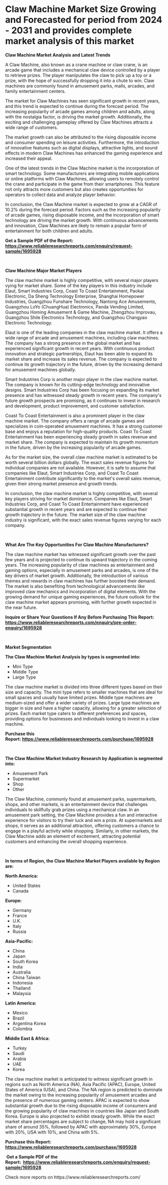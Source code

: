 <p><h1>Claw Machine Market Size Growing and Forecasted for period from 2024 - 2031 and provides complete market analysis of this market</h1></p><p><strong>Claw Machine Market Analysis and Latest Trends</strong></p>
<p><p>A Claw Machine, also known as a crane machine or claw crane, is an arcade game that includes a mechanical claw device controlled by a player to retrieve prizes. The player manipulates the claw to pick up a toy or a prize, with the hope of successfully dropping it into a chute to win. Claw machines are commonly found in amusement parks, malls, arcades, and family entertainment centers.</p><p>The market for Claw Machines has seen significant growth in recent years, and this trend is expected to continue during the forecast period. The increasing popularity of arcade games among children and adults, along with the nostalgia factor, is driving the market growth. Additionally, the exciting and challenging gameplay offered by Claw Machines attracts a wide range of customers.</p><p>The market growth can also be attributed to the rising disposable income and consumer spending on leisure activities. Furthermore, the introduction of innovative features such as digital displays, attractive lights, and sound effects in modern Claw Machines has enhanced the gaming experience and increased their appeal.</p><p>One of the latest trends in the Claw Machine market is the incorporation of smart technology. Some manufacturers are integrating mobile applications or online platforms with Claw Machines, allowing users to remotely control the crane and participate in the game from their smartphones. This feature not only attracts more customers but also creates opportunities for operators to collect data and analyze player behavior.</p><p>In conclusion, the Claw Machine market is expected to grow at a CAGR of 10.2% during the forecast period. Factors such as the increasing popularity of arcade games, rising disposable income, and the incorporation of smart technology are driving the market growth. With continuous advancements and innovation, Claw Machines are likely to remain a popular form of entertainment for both children and adults.</p></p>
<p><strong>Get a Sample PDF of the Report:&nbsp; <a href="https://www.reliableresearchreports.com/enquiry/request-sample/1695928">https://www.reliableresearchreports.com/enquiry/request-sample/1695928</a></strong></p>
<p>&nbsp;</p>
<p><strong>Claw Machine Major Market Players</strong></p>
<p><p>The claw machine market is highly competitive, with several major players vying for market share. Some of the key players in this industry include Elaut, Smart Industries Corp, Coast To Coast Entertainment, Paokai Electronic, Da Sheng Technology Enterprise, Shanghai Homepower Industries, Guangzhou Funshare Technology, Nantong Ace Amusements, Guangzhou LoYo (ChuangHua) Electronics, Panda Vending Limited, Guangzhou Homing Amusement & Game Machine, Zhengzhou Improvau, Guangzhou Shile Electronics Technology, and Guangzhou Changyao Electronic Technology.</p><p>Elaut is one of the leading companies in the claw machine market. It offers a wide range of arcade and amusement machines, including claw machines. The company has a strong presence in the global market and has experienced significant growth in recent years. With continuous product innovation and strategic partnerships, Elaut has been able to expand its market share and increase its sales revenue. The company is expected to continue its growth trajectory in the future, driven by the increasing demand for amusement machines globally.</p><p>Smart Industries Corp is another major player in the claw machine market. The company is known for its cutting-edge technology and innovative designs. Smart Industries Corp has been focusing on expanding its market presence and has witnessed steady growth in recent years. The company's future growth prospects are promising, as it continues to invest in research and development, product improvement, and customer satisfaction.</p><p>Coast To Coast Entertainment is also a prominent player in the claw machine market. The company offers a range of arcade games and specializes in coin-operated amusement machines. It has a strong customer base and enjoys a reputation for high-quality products. Coast To Coast Entertainment has been experiencing steady growth in sales revenue and market share. The company is expected to maintain its growth momentum in the future, driven by the increasing popularity of arcade games.</p><p>As for the market size, the overall claw machine market is estimated to be worth several billion dollars globally. The exact sales revenue figures for individual companies are not available. However, it is safe to assume that companies like Elaut, Smart Industries Corp, and Coast To Coast Entertainment contribute significantly to the market's overall sales revenue, given their strong market presence and growth trends.</p><p>In conclusion, the claw machine market is highly competitive, with several key players striving for market dominance. Companies like Elaut, Smart Industries Corp, and Coast To Coast Entertainment have experienced substantial growth in recent years and are expected to continue their growth trajectory in the future. The market size of the claw machine industry is significant, with the exact sales revenue figures varying for each company.</p></p>
<p>&nbsp;</p>
<p><strong>What Are The Key Opportunities For Claw Machine Manufacturers?</strong></p>
<p><p>The claw machine market has witnessed significant growth over the past few years and is projected to continue its upward trajectory in the coming years. The increasing popularity of claw machines as entertainment and gaming options, especially in amusement parks and arcades, is one of the key drivers of market growth. Additionally, the introduction of various themes and rewards in claw machines has further boosted their demand. The market is also benefiting from technological advancements like improved claw mechanics and incorporation of digital elements. With the growing demand for unique gaming experiences, the future outlook for the claw machine market appears promising, with further growth expected in the near future.</p></p>
<p><strong>Inquire or Share Your Questions If Any Before Purchasing This Report: <a href="https://www.reliableresearchreports.com/enquiry/pre-order-enquiry/1695928">https://www.reliableresearchreports.com/enquiry/pre-order-enquiry/1695928</a></strong></p>
<p>&nbsp;</p>
<p><strong>Market Segmentation</strong></p>
<p><strong>The Claw Machine Market Analysis by types is segmented into:</strong></p>
<p><ul><li>Mini Type</li><li>Middle Type</li><li>Large Type</li></ul></p>
<p><p>The claw machine market is divided into three different types based on their size and capacity. The mini type refers to smaller machines that are ideal for small spaces and usually have limited prizes. Middle type machines are medium-sized and offer a wider variety of prizes. Large type machines are bigger in size and have a higher capacity, allowing for a greater selection of prizes. Each market type caters to different preferences and spaces, providing options for businesses and individuals looking to invest in a claw machine.</p></p>
<p><strong>Purchase this Report:&nbsp;<a href="https://www.reliableresearchreports.com/purchase/1695928">https://www.reliableresearchreports.com/purchase/1695928</a></strong></p>
<p>&nbsp;</p>
<p><strong>The Claw Machine Market Industry Research by Application is segmented into:</strong></p>
<p><ul><li>Amusement Park</li><li>Supermarket</li><li>Shop</li><li>Other</li></ul></p>
<p><p>The Claw Machine, commonly found at amusement parks, supermarkets, shops, and other markets, is an entertainment device that challenges individuals to skillfully grab prizes using a mechanical claw. In an amusement park setting, the Claw Machine provides a fun and interactive experience for visitors to try their luck and win a prize. At supermarkets and shops, it serves as an additional attraction, offering customers a chance to engage in a playful activity while shopping. Similarly, in other markets, the Claw Machine adds an element of excitement, attracting potential customers and enhancing the overall shopping experience.</p></p>
<p>&nbsp;</p>
<p><strong>In terms of Region, the Claw Machine Market Players available by Region are:</strong></p>
<p>
    <p> <strong> North America: </strong>
        <ul>
            <li>United States</li>
            <li>Canada</li>
        </ul>
        </p> 
    <p> <strong> Europe: </strong>
        <ul>
            <li>Germany</li>
            <li>France</li>
            <li>U.K.</li>
            <li>Italy</li>
            <li>Russia</li>
        </ul>
        </p> 
    <p> <strong> Asia-Pacific: </strong>
        <ul>
            <li>China</li>
            <li>Japan</li>
            <li>South Korea</li>
            <li>India</li>
            <li>Australia</li>
            <li>China Taiwan</li>
            <li>Indonesia</li>
            <li>Thailand</li>
            <li>Malaysia</li>
        </ul>
        </p> 
    <p> <strong> Latin America: </strong>
        <ul>
            <li>Mexico</li>
            <li>Brazil</li>
            <li>Argentina Korea</li>
            <li>Colombia</li>
        </ul>
        </p> 
    <p> <strong> Middle East & Africa: </strong>
        <ul>
            <li>Turkey</li>
            <li>Saudi</li>
            <li>Arabia</li>
            <li>UAE</li>
            <li>Korea</li>
        </ul>
    </p>
    </p>
<p><p>The claw machine market is anticipated to witness significant growth in regions such as North America (NA), Asia Pacific (APAC), Europe, United States of America (USA), and China. The NA region is predicted to dominate the market owing to the increasing popularity of amusement arcades and the presence of numerous gaming centers. APAC is expected to show substantial growth due to the rising disposable income of consumers and the growing popularity of claw machines in countries like Japan and South Korea. Europe is also projected to exhibit steady growth. While the exact market share percentages are subject to change, NA may hold a significant share of around 35%, followed by APAC with approximately 30%, Europe with 20%, USA with 10%, and China with 5%.</p></p>
<p><strong>Purchase this Report: <a href="https://www.reliableresearchreports.com/purchase/1695928">https://www.reliableresearchreports.com/purchase/1695928</a></strong></p>
<p>&nbsp;<strong>Get a Sample PDF of the Report:&nbsp;&nbsp;<a href="https://www.reliableresearchreports.com/enquiry/request-sample/1695928">https://www.reliableresearchreports.com/enquiry/request-sample/1695928</a></strong></p>
<p><strong></strong></p>
<p>Check more reports on https://www.reliableresearchreports.com/</p>